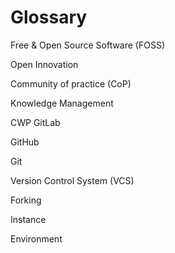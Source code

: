 # Glossary

Free & Open Source Software (FOSS)

Open Innovation

Community of practice (CoP)

Knowledge Management

CWP GitLab

GitHub

Git

Version Control System (VCS)

Forking

Instance

Environment
